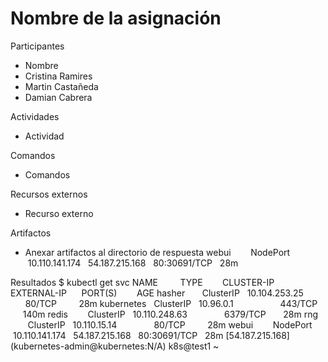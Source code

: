 # Nombre de la asignación

Participantes
- Nombre
- Cristina Ramires
- Martin Castañeda
- Damian Cabrera

Actividades
- Actividad

Comandos
- Comandos

Recursos externos
- Recurso externo

Artifactos
- Anexar artifactos al directorio de respuesta
  webui        NodePort    10.110.141.174   54.187.215.168   80:30691/TCP   28m

Resultados
  $ kubectl get svc
NAME         TYPE        CLUSTER-IP       EXTERNAL-IP      PORT(S)        AGE
hasher       ClusterIP   10.104.253.25    <none>           80/TCP         28m
kubernetes   ClusterIP   10.96.0.1        <none>           443/TCP        140m
redis        ClusterIP   10.110.248.63    <none>           6379/TCP       28m
rng          ClusterIP   10.110.15.14     <none>           80/TCP         28m
webui        NodePort    10.110.141.174   54.187.215.168   80:30691/TCP   28m
[54.187.215.168] (kubernetes-admin@kubernetes:N/A) k8s@test1 ~
